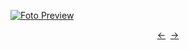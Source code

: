 [![Foto Preview](preview/n316.avif)](https://20essentials.github.io/project-000-316)

<div align="center" style="display: flex; justify-content: center;">
  <a  href="https://github.com/20essentials/project-000-315" target="_blank">&#8592;</a>
  &nbsp;&nbsp;
  <a  href="https://github.com/20essentials/project-000-317" target="_blank">&#8594;</a>
</div>
